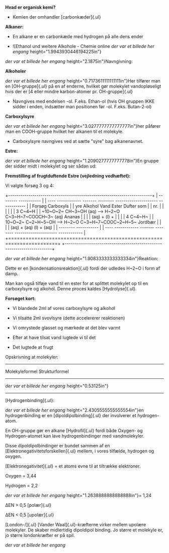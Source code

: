 **Hvad er organisk kemi?**

-   Kemien der omhandler [carbonkæder]{.ul}

**Alkaner:**

-   En alkane er en carbonkæde med hydrogen på alle dens ender

-   ![Ethanol und weitere Alkohole - Chemie online
*der var et billede her engang*
    height="1.9943930446194225in"}

*der var et billede her engang*
    height="2.1875in"}Navngivning:

**Alkoholer**

*der var et billede her engang*
    height="0.7173611111111111in"}Her tilfører man en [OH-gruppe]{.ul}
    på en af enderne, hvilket gør molekylet vandopløseligt hvis der er
    [4 eller mindre karbon-atomer pr. OH-gruppe]{.ul}

-   Navngives med endelsen -ol. F.eks. Ethan-ol (hvis OH gruppen IKKE
    sidder i enden, indsætter man positionen før -ol. F.eks. Butan-2-ol)

**Carboxylsyre**

*der var et billede her engang*
    height="3.0277777777777777in"}her påfører man en COOH-gruppe hvilket
    her alkanen til et molekyle.

-   Carboxylsyre navngives ved at sætte "syre" bag alkanenavnet.

**Estre:**

*der var et billede her engang*
    height="1.2090277777777778in"}En gruppe der sidder midt i molekylet
    og ser sådan ud:

**Fremstilling af frugtduftende Estre (vejledning vedhæftet):**

Vi valgte forsøg 3 og 4:

+-----------------------------------------------------------------------+
|   -------- -----------                                                |
| ---- ------------ ------- -------- --------------------- ------------ |
|   Forsøg   Carboxyls                                                  |
| yre    Alkohol              Vand     Ester                 Dufter som |
|   nr.                                                                 |
|                                                                       |
|                                                                       |
|   3        C~4~H                                                      |
| ~10~O~2~   CH~3~OH (aq) \--\>   H~2~O    C~3~H~7~COOCH~3~ (aq) Ananas |
|                                                                       |
|  (aq) +                               (l) +                           |
|                                                                       |
|   4        C~4~H~                                                     |
| 10~O~2~   C~2~H~5~OH   \--\>   H~2~O    C~3~H~7~COOC~2~H~5~   Jordbær |
|                                                                       |
|  (aq) +          (aq)                 (l) +    (aq)                   |
|   -------- -----------                                                |
| ---- ------------ ------- -------- --------------------- ------------ |
+=======================================================================+
+-----------------------------------------------------------------------+

*der var et billede her engang*
height="1.9083333333333334in"}Reaktion:

Dette er en [kondensationsreaktion]{.ul} fordi der udledes H~2~O i form
af damp.

Man kan også tilføje vand til en ester for at splittet molekylet op til
en carboxylsyre og alkohol. Denne proces kaldes [Hydrolyse]{.ul}.

**Forsøget kort:**

-   Vi blandede 2ml af vores carboxylsyre og alkohol

-   Vi tilsatte 2ml svovlsyre (dette accelererer reaktionen)

-   Vi omrystede glasset og mærkede at det blev varmt

-   Efter at have tilsat vand lugtede vi til det

-   Det lugtede at frugt

Opskrivning at molekyler:

  --------------------------------------------------------------------------
  Molekyleformel                      Strukturformel
  ----------------------------------- --------------------------------------
*der var et billede her engang*
                                      height="0.53125in"}

  --------------------------------------------------------------------------

[Hydrogenbinding]{.ul}:

*der var et billede her engang*
height="2.4305555555555554in"}en hydrogenbinding er en
[dipoldipolbinding]{.ul} der involverer et hydrogen-atom.

En OH-gruppe gør en alkane [Hydrofil]{.ul} fordi både Oxygen- og
Hydrogen-atomet kan lave hydrogenbindinger med vandmolekyler.

Disse dipoldipolbindinger er bundet sammen af en
[Elektronegativitetsforskellen]{.ul} mellem, i vores tilfælde, hydrogen
og oxygen.

[Elektronegativitet]{.ul} = et atoms evne til at tiltrække elektroner.

Oxygen = 3,44

Hydrogen = 2,2

*der var et billede her engang*
height="1.2638888888888888in"}= 1,24

ΔEN \> 0,5 [polær]{.ul}

ΔEN \< 0,5 [upolær]{.ul}

[London-/]{.ul} [Vander Waal]{.ul}-kræfterne virker mellem upolære
molekyler. De skaber midlertidig dipoldipol binding. Jo større et
molekyle er, jo større londonkræfter er på spil.

*der var et billede her engang*
